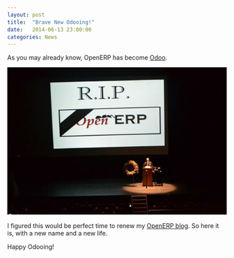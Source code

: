 ```yaml
---
layout: post
title:  "Brave New Odooing!"
date:   2014-06-13 23:00:00
categories: News
---
```


As you may already know, OpenERP has become [Odoo](https://www.odoo.com/blog/Odoo-Blog-1/post/Odoo-The-New-OpenERP-156).

![RIP OpenERP](/assets/20140623-RIP-OpenERP.jpg)

I figured this would be perfect time to renew my [OpenERP blog](http://openerpmanagementsystem.blogspot.com).
So here it is, with a new name and a new life.

Happy Odooing!
